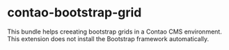 # contao-bootstrap-grid
This bundle helps creeating bootstrap grids in a Contao CMS environment. This extension does not install the Bootstrap framework automatically.
